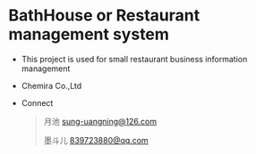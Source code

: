 # BathHouse or Restaurant management system



* This project is used for small restaurant business information management


* Chemira Co.,Ltd


* Connect

  >  月池 sung-uangning@126.com 
  > 
  >  墨斗儿 839723880@qq.com
